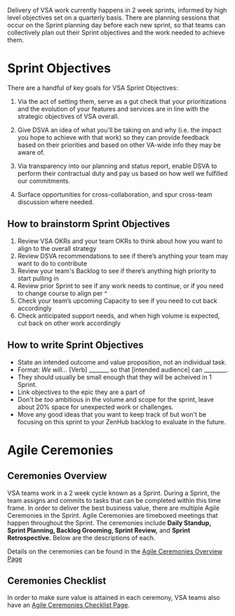 Delivery of VSA work currently happens in 2 week sprints, informed by high level objectives set on a quarterly basis. There are planning sessions that occur on the Sprint planning day before each new sprint, so that teams can collectively plan out their Sprint objectives and the work needed to achieve them. 


# Sprint Objectives

There are a handful of key goals for VSA Sprint Objectives:

1. Via the act of setting them, serve as a gut check that your prioritizations and the evolution of your features and services are in line with the strategic objectives of VSA overall.

2. Give DSVA an idea of what you'll be taking on and why (i.e. the impact you hope to achieve with that work) so they can provide feedback based on their priorities and based on other VA-wide info they may be aware of.

3. Via transparency into our planning and status report, enable DSVA to perform their contractual duty and pay us based on how well we fulfilled our commitments.

4. Surface opportunities for cross-collaboration, and spur cross-team discussion where needed.

## How to brainstorm Sprint Objectives

1. Review VSA OKRs and your team OKRs to think about how you want to align to the overall strategy
1. Review DSVA recommendations to see if there’s anything your team may want to do to contribute
1. Review your team's Backlog to see if there’s anything high priority to start pulling in
1. Review prior Sprint to see if any work needs to continue, or if you need to change course to align per ^
1. Check your team’s upcoming Capacity to see if you need to cut back accordingly
1. Check anticipated support needs, and when high volume is expected, cut back on other work accordingly

## How to write Sprint Objectives
- State an intended outcome and value proposition, not an individual task.
- Format: _We will..._ [Verb] _______ so that [intended  audience] can ________.
- They should usually be small enough that they will be acheived in 1 Sprint.
- Link objectives to the epic they are a part of
- Don't be _too_ ambitious in the volume and scope for the sprint, leave about 20% space for unexpected work or challenges.
- Move any good ideas that you want to keep track of but won't be focusing on this sprint to your ZenHub backlog to evaluate in the future.


# Agile Ceremonies

## Ceremonies Overview

VSA teams work in a 2 week cycle known as a Sprint. During a Sprint, the team assigns and commits to tasks that can be completed within this time frame. In order to deliver the best business value, there are multiple Agile Ceremonies in the Sprint.  Agile Ceremonies are timeboxed meetings that happen throughout the Sprint. The ceremonies include **Daily Standup, Sprint Planning, Backlog Grooming, Sprint Review,** and **Sprint Retrospective.** Below are the descriptions of each. 

Details on the ceremonies can be found in the [Agile Ceremonies Overview Page](https://github.com/department-of-veterans-affairs/va.gov-team/blob/master/teams/vsa/delivery/agile-ceremonies-overview.md)

## Ceremonies Checklist

In order to make sure value is attained in each ceremony, VSA teams also have an [Agile Ceremonies Checklist Page](https://github.com/department-of-veterans-affairs/va.gov-team/blob/master/teams/vsa/delivery/agile-checklist.md). 
